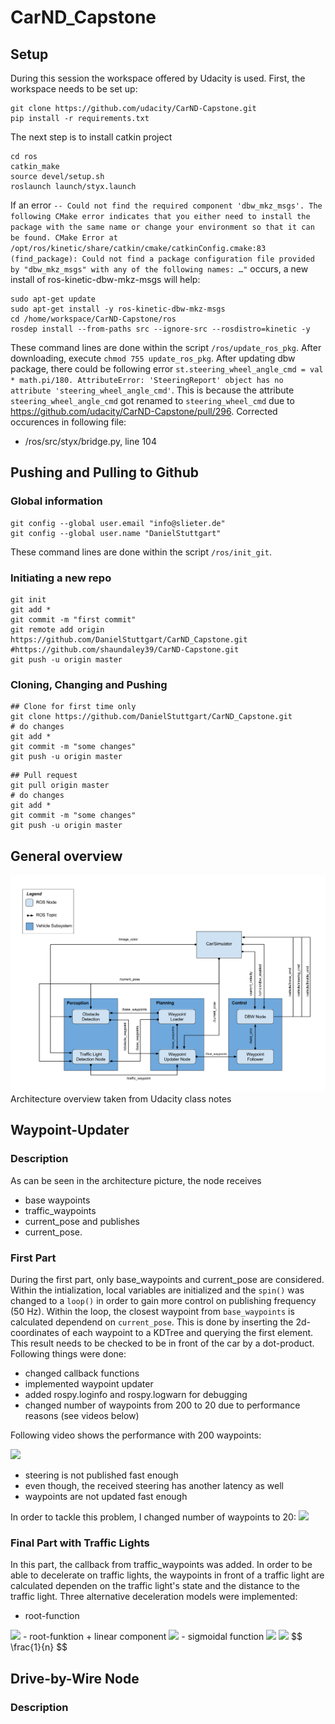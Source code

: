# CarND_Capstone
## Setup
During this session the workspace offered by Udacity is used. First, the workspace needs to be set up: 
```shell
git clone https://github.com/udacity/CarND-Capstone.git
pip install -r requirements.txt
```
The next step is to install catkin project
```shell
cd ros
catkin_make
source devel/setup.sh
roslaunch launch/styx.launch
```
If an error `-- Could not find the required component 'dbw_mkz_msgs'. The following CMake error indicates that you either need to install the package with the same name or change your environment so that it can be found.
CMake Error at /opt/ros/kinetic/share/catkin/cmake/catkinConfig.cmake:83 (find_package):
  Could not find a package configuration file provided by "dbw_mkz_msgs" with
  any of the following names: …"` occurs, a new install of ros-kinetic-dbw-mkz-msgs will help: 
```shell
sudo apt-get update
sudo apt-get install -y ros-kinetic-dbw-mkz-msgs
cd /home/workspace/CarND-Capstone/ros
rosdep install --from-paths src --ignore-src --rosdistro=kinetic -y
```
These command lines are done within the script `/ros/update_ros_pkg`. After downloading, execute `chmod 755 update_ros_pkg`.
After updating dbw package, there could be following error `st.steering_wheel_angle_cmd = val * math.pi/180.
AttributeError: 'SteeringReport' object has no attribute 'steering_wheel_angle_cmd'`. This is because the attribute `steering_wheel_angle_cmd` got renamed to `steering_wheel_cmd` due to https://github.com/udacity/CarND-Capstone/pull/296. 
Corrected occurences in following file: 
- /ros/src/styx/bridge.py, line 104

## Pushing and Pulling to Github
### Global information
```shell
git config --global user.email "info@slieter.de"
git config --global user.name "DanielStuttgart"
```
These command lines are done within the script `/ros/init_git`.
### Initiating a new repo
```shell
git init
git add *
git commit -m "first commit"
git remote add origin https://github.com/DanielStuttgart/CarND_Capstone.git
#https://github.com/shaundaley39/CarND-Capstone.git
git push -u origin master
```
### Cloning, Changing and Pushing
```shell
## Clone for first time only
git clone https://github.com/DanielStuttgart/CarND_Capstone.git
# do changes
git add *
git commit -m "some changes"
git push -u origin master
```
```shell
## Pull request
git pull origin master
# do changes
git add *
git commit -m "some changes"
git push -u origin master
```

## General overview
![](/img/final-project-ros-graph-v2.png)
Architecture overview taken from Udacity class notes

## Waypoint-Updater
### Description
As can be seen in the architecture picture, the node receives 
- base waypoints
- traffic_waypoints
- current_pose
and publishes
- current_pose. 
### First Part
During the first part, only base_waypoints and current_pose are considered. Within the intialization, local variables are initialized and the `spin()` was changed to a `loop()` in order to gain more control on publishing frequency (50 Hz). 
Within the loop, the closest waypoint from `base_waypoints` is calculated dependend on `current_pose`. This is done by inserting the 2d-coordinates of each waypoint to a KDTree and querying the first element. This result needs to be checked to be in front of the car by a dot-product. 
Following things were done: 
- changed callback functions
- implemented waypoint updater
- added rospy.loginfo and rospy.logwarn for debugging
- changed number of waypoints from 200 to 20 due to performance reasons (see videos below)

Following video shows the performance with 200 waypoints:

![](/img/waypoint_200.gif)
- steering is not published fast enough
- even though, the received steering has another latency as well
- waypoints are not updated fast enough

In order to tackle this problem, I changed number of waypoints to 20: 
![](/img/waypoint_20.gif)

### Final Part with Traffic Lights
In this part, the callback from traffic_waypoints was added. In order to be able to decelerate on traffic lights, the waypoints in front of a traffic light are calculated dependen on the traffic light's state and the distance to the traffic light. 
Three alternative deceleration models were implemented: 
- root-function
<img src="https://render.githubusercontent.com/render/math?math=v = \sqrt{2 \cdot a_{max} \cdot d}">
- root-funktion + linear component
<img src="https://render.githubusercontent.com/render/math?math=v = \sqrt{2 \cdot a_{max} \cdot d} + i \cdot f_{rate}">
- sigmoidal function
<img src="https://render.githubusercontent.com/render/math?math=v = \frac{1}{1 + e^{d + n_{offset}}} * v_{des}">
<img src="https://render.githubusercontent.com/render/math?math=e^{i \pi} = -1">
$$ \frac{1}{n} $$


## Drive-by-Wire Node
### Description

